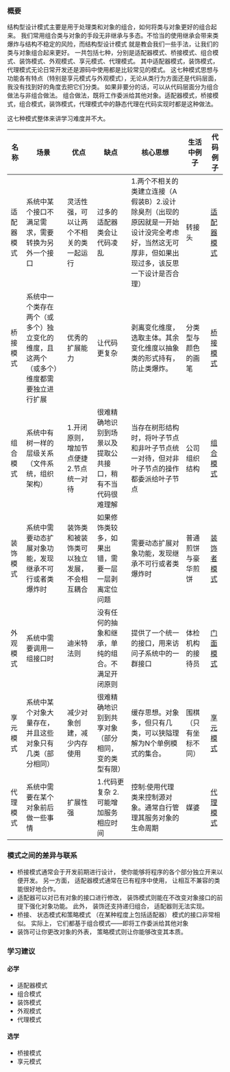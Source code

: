 ### 概要
结构型设计模式主要是用于处理类和对象的组合，如何将类与对象更好的组合起来。
我们常用组合类与对象的手段无非继承与多态。不恰当的使用继承会带来类爆炸与结构不稳定的风险，而结构型设计模式
就是教会我们一些手法，让我们的类与对象组合起来更好。
一共包括七种，分别是适配器模式、桥接模式、组合模式、装饰模式、外观模式、享元模式、代理模式。
其中适配器模式，装饰模式，代理模式无论日常开发还是源码中使用都是比较常见的模式。
这七种模式思想与功能各有特点（特别是享元模式与外观模式），无论从类行为方面还是代码层面，我没有找到好的角度去把它们分类。
如果非要分的话，可以从代码层面分为组合做法与非组合做法。
组合做法，既将工作委派给其他对象。适配器模式，桥接模式，组合模式，装饰模式，代理模式中的静态代理在代码实现时都是这种做法。

这七种模式整体来讲学习难度并不大。

名称| 场景 | 优点 | 缺点| 核心思想 | 生活中例子  | 代码例子
---|--- |---|---|---|--- |---
适配器模式 | 系统中某个接口不满足需求，需要转换为另外一个接口| 灵活性强，可以让两个不相关的类一起运行| 过多的适配器类会让代码凌乱| 1.两个不相关的类建立连接（A假装B）2.设计除臭剂（出现的原因就是一开始设计没完全考虑好，当然这无可厚非，但如果出现过多，该反思一下设计是否合理）|  转接头 | [适配器模式](https://github.com/luo1993hao/luo/tree/master/arithmetic/src/main/java/org/luo/arithmetic/designpattern/structural/adapter)
桥接模式 | 系统中一个类存在两个（或多个）独立变化的维度，且这两个（或多个）维度都需要独立进行扩展 | 优秀的扩展能力| 让代码更复杂|剥离变化维度，选取主体。其余变化维度以抽象类的形式持有，防止类爆炸。 | 分类型与颜色的画笔| [桥接模式](https://github.com/luo1993hao/luo/tree/master/arithmetic/src/main/java/org/luo/arithmetic/designpattern/structural/bridge)
组合模式| 系统中有树一样的层级关系（文件系统，组织架构） | 1.开闭原则，增加节点便捷 2.节点统一对待| 很难精确地识别到场景以及提取公共接口，稍有不当代码很难理解 | 当存在树形结构时，将叶子节点和非叶子节点统一对待，但对非叶子节点的操作都委派给叶子节点| 公司组织结构 | [组合模式](https://github.com/luo1993hao/luo/tree/master/arithmetic/src/main/java/org/luo/arithmetic/designpattern/structural/composite)
装饰模式 | 系统中需要动态扩展对象功能，发现继承不可行或者类爆炸时 | 装饰类和被装饰类可以独立发展，不会相互耦合| 如果修饰类较多，如果出错，需要一层一层剥离定位问题| 需要动态扩展对象功能，发现继承不可行或者类爆炸时 | 普通煎饼与豪华煎饼| [装饰者模式](https://github.com/luo1993hao/luo/tree/master/arithmetic/src/main/java/org/luo/arithmetic/designpattern/structural/decorator)
外观模式|  系统中需要调用一组接口时 | 迪米特法则| 没有任何的抽象和继承，单纯的组合。不满足开闭原则| 提供了一个统一的接口，用来访问子系统中的一群接口|体检机构的接待员 | [门面模式](https://github.com/luo1993hao/luo/tree/master/arithmetic/src/main/java/org/luo/arithmetic/designpattern/structural/facade)
享元模式| 系统中某个对象大量存在，并且这些对象只有几类（部分相同） | 减少对象创建，减少内存使用| 很难精确地识别到共享对象（部分相同，变的类型有限） | 缓存思想。对象多，但只有几类，可以狭隘理解为N个单例模式的集合。 |围棋（只有坐标不同） | [享元模式](https://github.com/luo1993hao/luo/tree/master/arithmetic/src/main/java/org/luo/arithmetic/designpattern/structural/flyweight)
代理模式| 系统中需要在某个对象前后做一些事情 | 扩展性强| 1.代码更复杂 2.可能增加服务相应时间| 控制:使用代理类来控制源对象。通常自行管理其服务对象的生命周期| 媒婆 | [代理模式](https://github.com/luo1993hao/luo/tree/master/arithmetic/src/main/java/org/luo/arithmetic/designpattern/structural/proxy)

### 模式之间的差异与联系
- 桥接模式通常会于开发前期进行设计， 使你能够将程序的各个部分独立开来以便开发。 另一方面， 适配器模式通常在已有程序中使用， 让相互不兼容的类能很好地合作。
- 适配器可以对已有对象的接口进行修改， 装饰模式则能在不改变对象接口的前提下强化对象功能。 此外， 装饰还支持递归组合， 适配器则无法实现。
- 桥接、 状态模式和策略模式 （在某种程度上包括适配器） 模式的接口非常相似。 实际上， 它们都基于组合模式——即将工作委派给其他对象
- 装饰可让你更改对象的外表， 策略模式则让你能够改变其本质。
### 学习建议
#### 必学
- 适配器模式
- 组合模式
- 装饰模式
- 外观模式
- 代理模式
#### 选学
- 桥接模式
- 享元模式